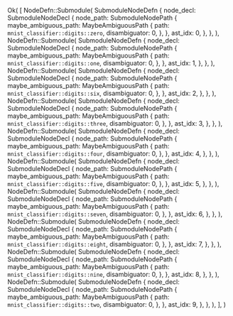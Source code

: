 Ok(
    [
        NodeDefn::Submodule(
            SubmoduleNodeDefn {
                node_decl: SubmoduleNodeDecl {
                    node_path: SubmoduleNodePath {
                        maybe_ambiguous_path: MaybeAmbiguousPath {
                            path: `mnist_classifier::digits::zero`,
                            disambiguator: 0,
                        },
                    },
                    ast_idx: 0,
                },
            },
        ),
        NodeDefn::Submodule(
            SubmoduleNodeDefn {
                node_decl: SubmoduleNodeDecl {
                    node_path: SubmoduleNodePath {
                        maybe_ambiguous_path: MaybeAmbiguousPath {
                            path: `mnist_classifier::digits::one`,
                            disambiguator: 0,
                        },
                    },
                    ast_idx: 1,
                },
            },
        ),
        NodeDefn::Submodule(
            SubmoduleNodeDefn {
                node_decl: SubmoduleNodeDecl {
                    node_path: SubmoduleNodePath {
                        maybe_ambiguous_path: MaybeAmbiguousPath {
                            path: `mnist_classifier::digits::six`,
                            disambiguator: 0,
                        },
                    },
                    ast_idx: 2,
                },
            },
        ),
        NodeDefn::Submodule(
            SubmoduleNodeDefn {
                node_decl: SubmoduleNodeDecl {
                    node_path: SubmoduleNodePath {
                        maybe_ambiguous_path: MaybeAmbiguousPath {
                            path: `mnist_classifier::digits::three`,
                            disambiguator: 0,
                        },
                    },
                    ast_idx: 3,
                },
            },
        ),
        NodeDefn::Submodule(
            SubmoduleNodeDefn {
                node_decl: SubmoduleNodeDecl {
                    node_path: SubmoduleNodePath {
                        maybe_ambiguous_path: MaybeAmbiguousPath {
                            path: `mnist_classifier::digits::four`,
                            disambiguator: 0,
                        },
                    },
                    ast_idx: 4,
                },
            },
        ),
        NodeDefn::Submodule(
            SubmoduleNodeDefn {
                node_decl: SubmoduleNodeDecl {
                    node_path: SubmoduleNodePath {
                        maybe_ambiguous_path: MaybeAmbiguousPath {
                            path: `mnist_classifier::digits::five`,
                            disambiguator: 0,
                        },
                    },
                    ast_idx: 5,
                },
            },
        ),
        NodeDefn::Submodule(
            SubmoduleNodeDefn {
                node_decl: SubmoduleNodeDecl {
                    node_path: SubmoduleNodePath {
                        maybe_ambiguous_path: MaybeAmbiguousPath {
                            path: `mnist_classifier::digits::seven`,
                            disambiguator: 0,
                        },
                    },
                    ast_idx: 6,
                },
            },
        ),
        NodeDefn::Submodule(
            SubmoduleNodeDefn {
                node_decl: SubmoduleNodeDecl {
                    node_path: SubmoduleNodePath {
                        maybe_ambiguous_path: MaybeAmbiguousPath {
                            path: `mnist_classifier::digits::eight`,
                            disambiguator: 0,
                        },
                    },
                    ast_idx: 7,
                },
            },
        ),
        NodeDefn::Submodule(
            SubmoduleNodeDefn {
                node_decl: SubmoduleNodeDecl {
                    node_path: SubmoduleNodePath {
                        maybe_ambiguous_path: MaybeAmbiguousPath {
                            path: `mnist_classifier::digits::nine`,
                            disambiguator: 0,
                        },
                    },
                    ast_idx: 8,
                },
            },
        ),
        NodeDefn::Submodule(
            SubmoduleNodeDefn {
                node_decl: SubmoduleNodeDecl {
                    node_path: SubmoduleNodePath {
                        maybe_ambiguous_path: MaybeAmbiguousPath {
                            path: `mnist_classifier::digits::two`,
                            disambiguator: 0,
                        },
                    },
                    ast_idx: 9,
                },
            },
        ),
    ],
)